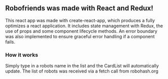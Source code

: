 ## Robofriends was made with React and Redux!
This react app was made with create-react-app, which produces a fully optimizes a react application. It includes state management with Redux, the use of props and some component lifecycle methods. An error boundary was also implemented to ensure graceful error handling if a component fails.

### How it works
Simply type in a robots name in the list and the CardList will automatically update. The list of robots was received via a fetch call from robohash.org
